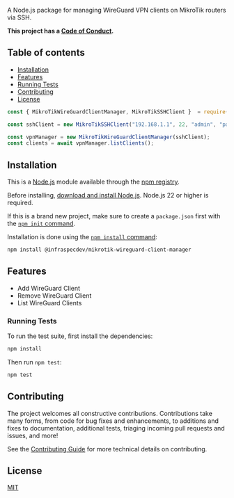 A Node.js package for managing WireGuard VPN clients on MikroTik routers via SSH.

**This project has a [Code of Conduct](CODE_OF_CONDUCT.md).**

## Table of contents

* [Installation](#Installation)
* [Features](#Features)
* [Running Tests](#Running-Tests)
* [Contributing](#Contributing)
* [License](#license)

```js
const { MikroTikWireGuardClientManager, MikroTikSSHClient }  = require('@infraspecdev/mikrotik-wireguard-client-manager')

const sshClient = new MikroTikSSHClient("192.168.1.1", 22, "admin", "password");

const vpnManager = new MikroTikWireGuardClientManager(sshClient);
const clients = await vpnManager.listClients();
```

## Installation

This is a [Node.js](https://nodejs.org/en/) module available through the
[npm registry](https://www.npmjs.com/).

Before installing, [download and install Node.js](https://nodejs.org/en/download/).
Node.js 22 or higher is required.

If this is a brand new project, make sure to create a `package.json` first with
the [`npm init` command](https://docs.npmjs.com/creating-a-package-json-file).

Installation is done using the
[`npm install` command](https://docs.npmjs.com/getting-started/installing-npm-packages-locally):

```bash
npm install @infraspecdev/mikrotik-wireguard-client-manager
```
## Features
* Add WireGuard Client
* Remove WireGuard Client
* List WireGuard Clients


### Running Tests

To run the test suite, first install the dependencies:

```bash
npm install
```

Then run `npm test`:

```bash
npm test
```

## Contributing

The project welcomes all constructive contributions. Contributions take many forms,
from code for bug fixes and enhancements, to additions and fixes to documentation, additional
tests, triaging incoming pull requests and issues, and more!

See the [Contributing Guide](CONTRIBUTING.md) for more technical details on contributing.

## License

[MIT](LICENSE)
